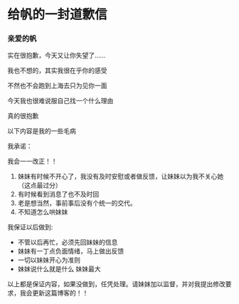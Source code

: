 # 给帆的一封道歉信
### 亲爱的帆
实在很抱歉，今天又让你失望了……

我也不想的，其实我很在乎你的感受

不然也不会跑到上海去只为见你一面

今天我也很难说服自己找一个什么理由
  
真的很抱歉

以下内容是我的一些毛病

我承诺：

我会一一改正！！  
1. 妹妹有时候不开心了，我没有及时安慰或者做反馈，让妹妹以为我不关心她（这点最过分）
2. 有时候看到消息了也不及时回
3. 老是想当然，事前事后没有个统一的交代。
5. 不知道怎么哄妹妹

我保证以后做到:
* 不管以后再忙，必须先回妹妹的信息
* 妹妹有一丁点负面情绪，马上做出反馈
* 一切以妹妹开心为准则
* 妹妹说什么就是什么 妹妹最大


以上都是保证内容，如果没做到，任凭处理。请妹妹加以监督，并对我提出修改要求，我会更新这篇博客的！！

